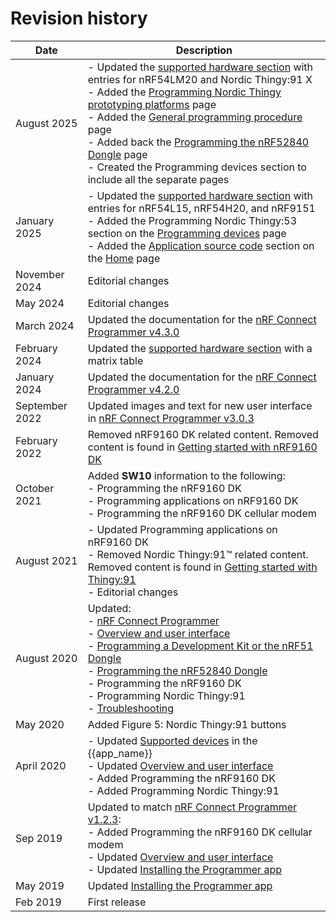 # Revision history

| Date       | Description                                                                                                                                                                                  |
|------------|----------------------------------------------------------------------------------------------------------------------------------------------------------------------------------------------|
| August 2025 | - Updated the [supported hardware section](index.md#supported-hardware) with entries for nRF54LM20 and Nordic Thingy:91 X<br/>- Added the [Programming Nordic Thingy prototyping platforms](programming_thingy.md) page<br/>- Added the [General programming procedure](programming_dk.md) page<br/>- Added back the [Programming the nRF52840 Dongle](programming_nrf52840_dongle.md) page<br/>- Created the Programming devices section to include all the separate pages |
| January 2025    | - Updated the [supported hardware section](index.md#supported-hardware) with entries for nRF54L15, nRF54H20, and nRF9151<br/>- Added the Programming Nordic Thingy:53 section on the [Programming devices](programming_dk.md) page<br/>- Added the [Application source code](./index.md#application-source-code) section on the [Home](./index.md) page  |
| November 2024   | Editorial changes |
| May 2024   | Editorial changes |
| March 2024 | Updated the documentation for the [nRF Connect Programmer v4.3.0](https://github.com/NordicSemiconductor/pc-nrfconnect-programmer/blob/main/Changelog.md)                                               |
| February 2024  | Updated the [supported hardware section](index.md#supported-hardware) with a matrix table                                               |
| January 2024   | Updated the documentation for the [nRF Connect Programmer v4.2.0](https://github.com/NordicSemiconductor/pc-nrfconnect-programmer/blob/main/Changelog.md)                                               |
| September 2022 | Updated images and text for new user interface in [nRF Connect Programmer v3.0.3](https://github.com/NordicSemiconductor/pc-nrfconnect-programmer/blob/main/Changelog.md#303---2022-06-17)                                               |
| February 2022 | Removed nRF9160 DK related content. Removed content is found in [Getting started with nRF9160 DK](https://docs.nordicsemi.com/bundle/ncs-latest/page/nrf/device_guides/working_with_nrf/nrf91/nrf9160_gs.html)                         |
| October 2021  | Added **SW10** information to the following:<br/>   - Programming the nRF9160 DK<br/>   - Programming applications on nRF9160 DK<br/>   - Programming the nRF9160 DK cellular modem |
| August 2021 | - Updated Programming applications on nRF9160 DK<br/>   - Removed Nordic Thingy:91™ related content. Removed content is found in [Getting started with Thingy:91](https://docs.nordicsemi.com/bundle/ncs-latest/page/nrf/device_guides/working_with_nrf/nrf91/thingy91_gsg.html)<br/>   - Editorial changes |
| August 2020 | Updated:<br/>   - [nRF Connect Programmer](index.md)<br/>   - [Overview and user interface](overview.md)<br/>   - [Programming a Development Kit or the nRF51 Dongle](programming_dk.md)<br/>   - [Programming the nRF52840 Dongle](programming_nrf52840_dongle.md)<br/>   - Programming the nRF9160 DK<br/>   - Programming Nordic Thingy:91<br/>   - [Troubleshooting](troubleshooting.md) |
| May 2020    | Added Figure 5: Nordic Thingy:91 buttons                                                                     |
| April 2020  | - Updated [Supported devices](index.md) in the {{app_name}}<br/>   - Updated [Overview and user interface](overview.md)<br/>   - Added Programming the nRF9160 DK<br/>   - Added Programming Nordic Thingy:91 |
| Sep 2019   | Updated to match [nRF Connect Programmer v1.2.3](https://github.com/NordicSemiconductor/pc-nrfconnect-programmer/blob/main/Changelog.md#123---2019-08-30):<br/>   - Added Programming the nRF9160 DK cellular modem<br/>   - Updated [Overview and user interface](overview.md)<br/>   - Updated [Installing the Programmer app](installing.md) |
| May 2019   | Updated [Installing the Programmer app](installing.md)                                                                   |
| Feb 2019   | First release                                                                                                                                                                              |
